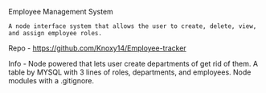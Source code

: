 Employee Management System

    A node interface system that allows the user to create, delete, view, and assign employee roles.

Repo - https://github.com/Knoxy14/Employee-tracker

Info - 
    Node powered that lets user create departments of get rid of them.
    A table by MYSQL with 3 lines of roles, departments, and employees.
    Node modules with a .gitignore.
    